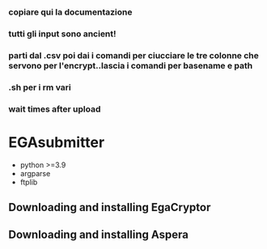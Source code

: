 ### copiare qui la documentazione
### tutti gli input sono ancient!
### parti dal .csv poi dai i comandi per ciucciare le tre colonne che servono per l'encrypt..lascia i comandi per basename e path
### .sh per i rm vari
### wait times after upload
# EGAsubmitter
- python >=3.9
- argparse
- ftplib
## Downloading and installing EgaCryptor
## Downloading and installing Aspera
